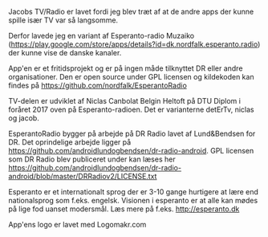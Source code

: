 Jacobs TV/Radio er lavet fordi jeg blev træt af at de andre apps der kunne spille især TV var så langsomme.

Derfor lavede jeg en variant af Esperanto-radio Muzaiko (https://play.google.com/store/apps/details?id=dk.nordfalk.esperanto.radio)
der kunne vise de danske kanaler.

App'en er et fritidsprojekt og er på ingen måde tilknyttet DR eller andre organisationer.
Den er open source under GPL licensen og kildekoden kan findes på https://github.com/nordfalk/EsperantoRadio 

TV-delen er udviklet af Niclas Canbolat Belgin Heltoft på DTU Diplom i foråret 2017 oven på Esperanto-radioen. 
Det er varianterne detErTv, niclas og jacob.

EsperantoRadio bygger på arbejde på DR Radio lavet af Lund&Bendsen for DR. 
Det oprindelige arbejde ligger på https://github.com/androidlundogbendsen/dr-radio-android.
GPL licensen som DR Radio blev publiceret under kan læses her https://github.com/androidlundogbendsen/dr-radio-android/blob/master/DRRadiov2/LICENSE.txt

Esperanto er et internationalt sprog der er 3-10 gange hurtigere at lære end nationalsprog som f.eks. engelsk.
Visionen i esperanto er at alle kan mødes på lige fod uanset modersmål. Læs mere på f.eks. http://esperanto.dk


App'ens logo er lavet med Logomakr.com
